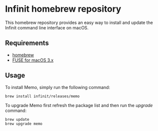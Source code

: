 Infinit homebrew repository
===========================

This homebrew repository provides an easy way to install and update the Infinit command line interface on macOS.

Requirements
------------

- [homebrew](http://brew.sh)
- [FUSE for macOS 3.x](https://github.com/osxfuse/osxfuse/releases)

Usage
-----

To install Memo, simply run the following command:

```
brew install infinit/releases/memo
```

To upgrade Memo first refresh the package list and then run the *upgrade* command:

```
brew update
brew upgrade memo
```
